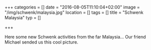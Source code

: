 +++
categories = []
date = "2016-08-05T11:10:04+02:00"
image = "/img/schwenk/malaysia.jpg"
location = []
tags = []
title = "Schwenk Malaysia"
typ = []

+++

Here some new Schwenk activities from the far Malaysia… Our friend Michael sended us this cool picture.